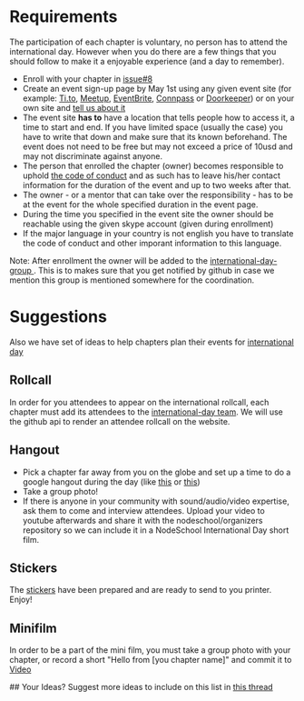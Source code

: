 # Requirements

The participation of each chapter is voluntary, no person has to attend the international day. However when you do there are a few things that you should follow to make it a enjoyable experience (and a day to remember).

- Enroll with your chapter in [issue#8](https://github.com/nodeschool/international-day/issues/8)
- Create an event sign-up page by May 1st using any given event site (for example: [Ti.to](https://ti.to/), [Meetup](http://www.meetup.com/), [EventBrite](https://www.eventbrite.com), [Connpass](http://connpass.com/) or  [Doorkeeper](https://www.doorkeeper.jp/)) or on your own site and [tell us about it](https://github.com/nodeschool/international-day/issues/22)
- The event site **has to** have a location that tells people how to access it, a time to start and end. If you have limited space (usually the case) you have to write that down and make sure that its known beforehand. The event does not need to be free but may not exceed a price of 10usd and may not discriminate against anyone.
- The person that enrolled the chapter (owner) becomes responsible to uphold  [the code of conduct](https://github.com/nodeschool/international-day/code_of_conduct_en.md) and as such has to leave his/her contact information for the duration of the event and up to two weeks after that.
- The owner - or a mentor that can take over the responsibility - has to be at the event for the whole specified duration in the event page.
- During the time you specified in the event site the owner should be reachable using the given skype account (given during enrollment)
- If the major language in your country is not english you have to translate the code of conduct and other imporant information to this language.

Note: After enrollment the owner will be added to the [international-day-group ](https://github.com/orgs/nodeschool/teams/international-day). This is to makes sure that you get notified by github in case we mention this group is mentioned somewhere for the coordination.

# Suggestions

Also we have set of ideas to help chapters plan their events for [international day](http://nodeschool.io/international-day/)

## Rollcall
In order for you attendees to appear on the international rollcall, each chapter must add its attendees to the [international-day team](https://github.com/orgs/nodeschool/teams/international-day).  We will use the github api to render an attendee rollcall on the website.

## Hangout
- Pick a chapter far away from you on the globe and set up a time to do a google hangout during the day (like [this](https://github.com/nodeschool/international-day/issues/14) or [this](https://github.com/nodeschool/international-day/issues/13))
- Take a group photo!
- If there is anyone in your community with sound/audio/video expertise, ask them to come and interview attendees. Upload your video to youtube afterwards and share it with the nodeschool/organizers repository so we can include it in a NodeSchool International Day short film.

## Stickers
The [stickers](https://github.com/nodeschool/international-day/tree/2015/Stickers) have been prepared and are ready to send to you printer.  Enjoy!

## Minifilm
In order to be a part of the mini film, you must take a group photo with your chapter, or record a short "Hello from [you chapter name]" and commit it to [Video](https://github.com/nodeschool/international-day/tree/2015/Video)

## Your Ideas?
Suggest more ideas to include on this list in [this thread](https://github.com/nodeschool/international-day/issues/12)
